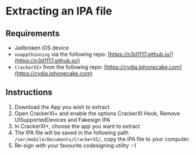 # Extracting an IPA file

## Requirements

* Jailbroken iOS device
* `noappthinning` via the following repo: [https://n3d1117.github.io/](https://n3d1117.github.io/)
* `CrackerXI+` from the following repo: [https://cydia.iphonecake.com](https://cydia.iphonecake.com)

## Instructions

1. Download the App you wish to extract
2. Open CrackerXI+ and enable the options CrackerXI Hook, Remove UISupportedDevices and Fakesign IPA
3. In CrackerXI+, choose the app you want to extract
4. The IPA file will be saved in the following path `/var/mobile/Documents/CrackerXI/`, copy the IPA file to your computer.
5. Re-sign with your favourite codesigning utility :-\)





